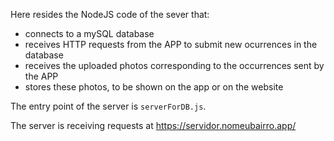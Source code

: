Here resides the NodeJS code of the sever that: 

 - connects to a mySQL database
 - receives HTTP requests from the APP to submit new ocurrences in the database
 - receives the uploaded photos corresponding to the occurrences sent by the APP
 - stores these photos, to be shown on the app or on the website

 The entry point of the server is `serverForDB.js`.
 
 The server is receiving requests at https://servidor.nomeubairro.app/